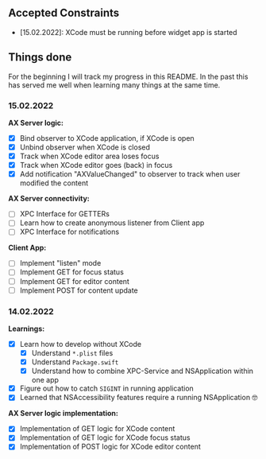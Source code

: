 ## Accepted Constraints

* [15.02.2022]: XCode must be running before widget app is started

## Things done

For the beginning I will track my progress in this README. In the past this has served me well when learning many things at the same time.

### 15.02.2022

**AX Server logic:**
- [x] Bind observer to XCode application, if XCode is open
- [x] Unbind observer when XCode is closed
- [x] Track when XCode editor area loses focus
- [x] Track when XCode editor goes (back) in focus
- [x] Add notification "AXValueChanged" to observer to track when user modified the content

**AX Server connectivity:**
- [ ] XPC Interface for GETTERs
- [ ] Learn how to create anonymous listener from Client app
- [ ] XPC Interface for notifications

**Client App:**
- [ ] Implement "listen" mode
- [ ] Implement GET for focus status
- [ ] Implement GET for editor content
- [ ] Implement POST for content update

### **14.02.2022**

**Learnings:**
- [x] Learn how to develop without XCode
  - [x] Understand `*.plist` files
  - [x] Understand `Package.swift`
  - [x] Understand how to combine XPC-Service and NSApplication within one app
- [x] Figure out how to catch `SIGINT` in running application
- [x] Learned that NSAccessibility features require a running NSApplication 🤓

**AX Server logic implementation:**
- [x] Implementation of GET logic for XCode content
- [x] Implementation of GET logic for XCode focus status
- [x] Implementation of POST logic for XCode editor content